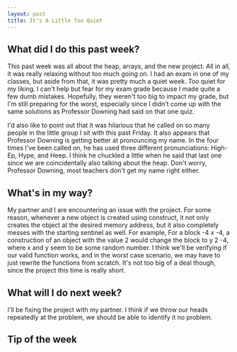 ```yaml
---
layout: post
title: It's A Little Too Quiet
---
```


## What did I do this past week?

This past week was all about the heap, arrays, and the new project. All in all, it was really relaxing without too much going on. I had an exam in one of my classes, but aside from that, it was pretty much a quiet week. *Too* quiet for my liking. I can't help but fear for my exam grade because I made quite a few dumb mistakes. Hopefully, they weren't too big to impact my grade, but I'm still preparing for the worst, especially since I didn't come up with the same solutions as Professor Downing had said on that one quiz.

I'd also like to point out that it was hilarious that he called on so many people in the little group I sit with this past Friday. It also appears that Professor Downing is getting better at pronouncing my name. In the four times I've been called on, he has used three different pronunciations: High-Ep, Hype, and Heep. I think he chuckled a little when he said that last one since we are coincidentally also talking about the heap. Don't worry, Professor Downing, most teachers don't get my name right either.

## What's in my way?

My partner and I are encountering an issue with the project. For some reason, whenever a new object is created using construct, it not only creates the object at the desired memory address, but it also completely messes with the starting sentinel as well. For example, For a block -4 x -4, a construction of an object with the value 2 would change the block to y 2 -4, where x and y seem to be some random number. I think we'll be verifying if our valid function works, and in the worst case scenario, we may have to just rewrite the functions from scratch. It's not too big of a deal though, since the project this time is really short.

## What will I do next week?

I'll be fixing the project with my partner. I think if we throw our heads repeatedly at the problem, we should be able to identify it no problem.

## Tip of the week
